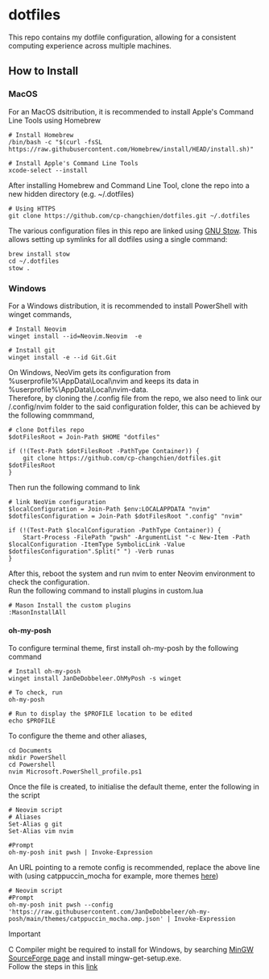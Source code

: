 # dotfiles
This repo contains my dotfile configuration, allowing for a consistent computing experience across multiple machines. 

## How to Install
### MacOS
For an MacOS dsitribution, it is recommended to install Apple's Command Line Tools using Homebrew
```command line
# Install Homebrew
/bin/bash -c "$(curl -fsSL https://raw.githubusercontent.com/Homebrew/install/HEAD/install.sh)"

# Install Apple's Command Line Tools
xcode-select --install
```
After installing Homebrew and Command Line Tool, clone the repo into a new hidden directory (e.g. ~/.dotfiles)
```command line
# Using HTTPS
git clone https://github.com/cp-changchien/dotfiles.git ~/.dotfiles
```
The various configuration files in this repo are linked using [GNU Stow](https://www.gnu.org/software/stow/). This allows setting up symlinks for all dotfiles using a single command:

```command line
brew install stow
cd ~/.dotfiles
stow .
```

### Windows
For a Windows distribution, it is recommended to install PowerShell with winget commands,
```command line
# Install Neovim
winget install --id=Neovim.Neovim  -e

# Install git
winget install -e --id Git.Git
```

On Windows, NeoVim gets its configuration from %userprofile%\AppData\Local\nvim and keeps its data in %userprofile%\AppData\Local\nvim-data. <br />
Therefore, by cloning the /.config file from the repo, we also need to link our /.config/nvim folder to the said configuration folder, this can be achieved by the following commmand,
```command line
# clone Dotfiles repo
$dotFilesRoot = Join-Path $HOME "dotfiles"

if (!(Test-Path $dotFilesRoot -PathType Container)) {
    git clone https://github.com/cp-changchien/dotfiles.git $dotFilesRoot
}
```
Then run the following command to link
```command line
# link NeoVim configuration
$localConfiguration = Join-Path $env:LOCALAPPDATA "nvim"
$dotfilesConfiguration = Join-Path $dotFilesRoot ".config" "nvim"

if (!(Test-Path $localConfiguration -PathType Container)) { 
    Start-Process -FilePath "pwsh" -ArgumentList "-c New-Item -Path $localConfiguration -ItemType SymbolicLink -Value $dotfilesConfiguration".Split(" ") -Verb runas
}
```

After this, reboot the system and run nvim to enter Neovim environment to check the configuration.<br />
Run the following command to install plugins in custom.lua
```command line
# Mason Install the custom plugins
:MasonInstallAll
```

#### oh-my-posh 
To configure terminal theme, first install oh-my-posh by the following command
```command line
# Install oh-my-posh
winget install JanDeDobbeleer.OhMyPosh -s winget

# To check, run
oh-my-posh

# Run to display the $PROFILE location to be edited
echo $PROFILE
```

To configure the theme and other aliases, 
```command line
cd Documents
mkdir PowerShell
cd Powershell
nvim Microsoft.PowerShell_profile.ps1
```

Once the file is created, to initialise the default theme, enter the following in the script
```command line
# Neovim script
# Aliases
Set-Alias g git
Set-Alias vim nvim

#Prompt
oh-my-posh init pwsh | Invoke-Expression
```

An URL pointing to a remote config is recommended, replace the above line with (using catppuccin_mocha for example, more themes [here](https://ohmyposh.dev/docs/themes))
```command line
# Neovim script
#Prompt
oh-my-posh init pwsh --config 'https://raw.githubusercontent.com/JanDeDobbeleer/oh-my-posh/main/themes/catppuccin_mocha.omp.json' | Invoke-Expression
```

> [!IMPORTANT]
> C Compiler might be required to install for Windows, by searching [MinGW SourceForge page](https://sourceforge.net/projects/mingw/files/Installer/mingw-get-setup.exe/download) and install mingw-get-setup.exe. <br />
> Follow the steps in this [link](https://dev.to/gamegods3/how-to-install-gcc-in-windows-10-the-easier-way-422j)















